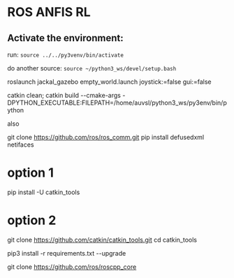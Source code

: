 # ROS ANFIS RL

## Activate the environment:

run: `source ../../py3venv/bin/activate`

do another source: `source ~/python3_ws/devel/setup.bash`

roslaunch jackal_gazebo empty_world.launch joystick:=false gui:=false

catkin clean; catkin build --cmake-args -DPYTHON_EXECUTABLE:FILEPATH=/home/auvsl/python3_ws/py3env/bin/python

also 



git clone https://github.com/ros/ros_comm.git
pip install defusedxml netifaces

# option 1

pip install -U catkin_tools

# option 2

git clone https://github.com/catkin/catkin_tools.git
cd catkin_tools

pip3 install -r requirements.txt --upgrade

[comment]: <> (python3 setup.py develop)

git clone https://github.com/ros/roscpp_core
